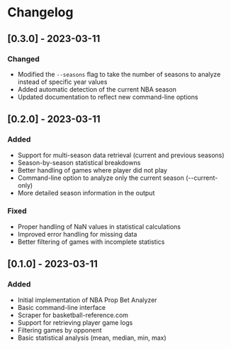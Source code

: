 # Changelog

## [0.3.0] - 2023-03-11

### Changed
- Modified the `--seasons` flag to take the number of seasons to analyze instead of specific year values
- Added automatic detection of the current NBA season
- Updated documentation to reflect new command-line options

## [0.2.0] - 2023-03-11

### Added
- Support for multi-season data retrieval (current and previous seasons)
- Season-by-season statistical breakdowns
- Better handling of games where player did not play
- Command-line option to analyze only the current season (--current-only)
- More detailed season information in the output

### Fixed
- Proper handling of NaN values in statistical calculations
- Improved error handling for missing data
- Better filtering of games with incomplete statistics

## [0.1.0] - 2023-03-11

### Added
- Initial implementation of NBA Prop Bet Analyzer
- Basic command-line interface
- Scraper for basketball-reference.com
- Support for retrieving player game logs
- Filtering games by opponent
- Basic statistical analysis (mean, median, min, max) 